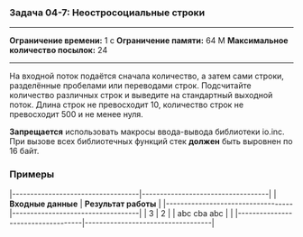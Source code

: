 ### Задача 04-7: Неостросоциальные строки

  -------------------------------------- ------
  **Ограничение времени:**               1 с
  **Ограничение памяти:**                64 M
  **Максимальное количество посылок:**   24
  -------------------------------------- ------

На входной поток подаётся сначала количество, а затем сами строки,
разделённые пробелами или переводами строк. Подсчитайте количество
различных строк и выведите на стандартный выходной поток. Длина строк не
превосходит 10, количество строк не превосходит 500 и не менее нуля.

**Запрещается** использовать макросы ввода-вывода библиотеки io.inc. При
вызове всех библиотечных функций стек **должен** быть выровнен по 16
байт.

### Примеры

|-----------------------------------|-----------------------------------|
| **Входные данные**                | **Результат работы**              |
|-----------------------------------|-----------------------------------|
|     3                             |     2                             |
|     abc cba abc                   |                                   |
|-----------------------------------|-----------------------------------|
